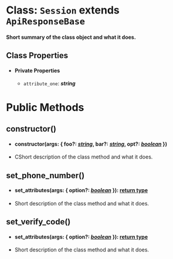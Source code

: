 # Class: `Session` extends `ApiResponseBase`

#### Short summary of the class object and what it does.

## Class Properties

- #### Private Properties
    - `attribute_one`: **_string_**

# Public Methods

## constructor()

- #### constructor(args: { foo?: _[string]()_, bar?: _[string]()_, opt?: _[boolean]()_ })

- CShort description of the class method and what it does.

## set_phone_number()

- #### set_attributes(args: { option?: _[boolean]()_ }): [return type]()

- Short description of the class method and what it does.

## set_verify_code()

- #### set_attributes(args: { option?: _[boolean]()_ }): [return type]()

- Short description of the class method and what it does.
